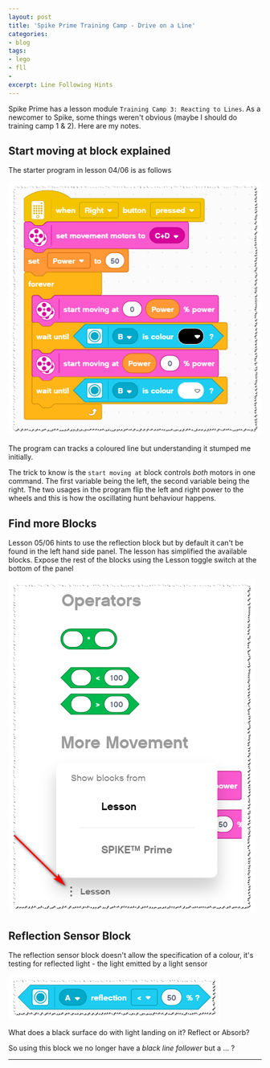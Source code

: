 ```yaml
---
layout: post
title: 'Spike Prime Training Camp - Drive on a Line'
categories:
- blog
tags: 
- lego
- fll
- 
excerpt: Line Following Hints
---
```


Spike Prime has a lesson module `Training Camp 3: Reacting to Lines`. As a newcomer to Spike, some things weren't obvious (maybe I should do training camp 1 & 2). Here are my notes.

## Start moving at block explained

The starter program in lesson 04/06 is as follows

![Scripts folder](/assets/img/blog/20210808/drive-on-a-line.png)

The program can tracks a coloured line but understanding it stumped me initially.

The trick to know is the `start moving at` block controls *both* motors in one command.
The first variable being the left, the second variable being the right.
The two usages in the program flip the left and right power to the wheels and this is how the oscillating hunt behaviour happens.

## Find more Blocks

Lesson 05/06 hints to use the reflection block but by default it can't be found in the left hand side panel.
The lesson has simplified the available blocks. Expose the rest of the blocks using the Lesson toggle switch at the bottom of the panel

![Scripts folder](/assets/img/blog/20210808/more-blocks.png)

## Reflection Sensor Block

The reflection sensor block doesn't allow the specification of a colour, it's testing for reflected light - the light emitted by a light sensor

![Scripts folder](/assets/img/blog/20210808/reflection-block.png)

What does a black surface do with light landing on it? Reflect or Absorb?

So using this block we no longer have a _black line follower_ but a ... ?

---